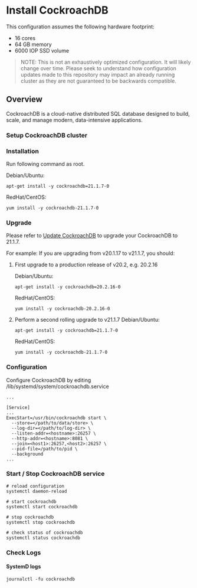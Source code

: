# Install CockroachDB

This configuration assumes the following hardware footprint:

- 16 cores
- 64 GB memory
- 6000 IOP SSD volume

> NOTE:
> This is not an exhaustively optimized configuration. It will likely change over time. Please seek to understand how
> configuration updates made to this repository may impact an already running cluster as they are not guaranteed to be
> backwards compatible.

## Overview

CockroachDB is a cloud-native distributed SQL database designed to build, scale, and manage modern, data-intensive applications.

### Setup CockroachDB cluster

### Installation

Run following command as root.

Debian/Ubuntu:
```
apt-get install -y cockroachdb=21.1.7-0
```

RedHat/CentOS:
```
yum install -y cockroachdb-21.1.7-0
```

### Upgrade
Please refer to [Update CockroachDB](https://www.cockroachlabs.com/docs/stable/upgrade-cockroach-version.html) to upgrade your CockroachDB to 21.1.7.

For example: 
If you are upgrading from v20.1.17 to v21.1.7, you should:
1. First upgrade to a production release of v20.2, e.g. 20.2.16

   Debian/Ubuntu:
   ```
   apt-get install -y cockroachdb=20.2.16-0
   ```

   RedHat/CentOS:
   ```
   yum install -y cockroachdb-20.2.16-0
   ```

2. Perform a second rolling upgrade to v21.1.7
   Debian/Ubuntu:
   ```
   apt-get install -y cockroachdb=21.1.7-0
   ```

   RedHat/CentOS:
   ```
   yum install -y cockroachdb-21.1.7-0
   ```

### Configuration

Configure CockroachDB by editing /lib/systemd/system/cockroachdb.service

```
...

[Service]
...
ExecStart=/usr/bin/cockroachdb start \
  --store=</path/to/data/store> \
  --log-dir=</path/to/log-dir> \
  --listen-addr=<hostname>:26257 \
  --http-addr=<hostname>:8081 \
  --join=<host1>:26257,<host2>:26257 \
  --pid-file=/path/to/pid \
  --background
...

```

### Start / Stop CockroachDB service

```
# reload configuration
systemctl daemon-reload

# start cockroachdb
systemctl start cockroachdb

# stop cockroachdb
systemctl stop cockroachdb

# check status of cockroachdb
systemctl status cockroachdb

```

### Check Logs

#### SystemD logs

```
journalctl -fu cockroachdb
```
